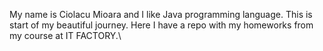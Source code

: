 My name is Ciolacu Mioara and I like Java programming language. This is start of my beautiful journey. Here I have a repo with my homeworks from my course at IT FACTORY.\
